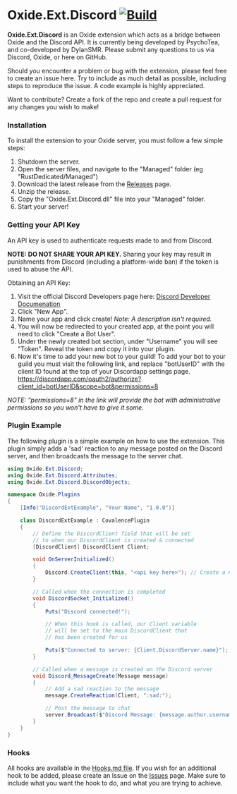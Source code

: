 # Oxide.Ext.Discord [![Build](https://ci.appveyor.com/api/projects/status/github/PsychoTea/Oxide.Ext.Discord?svg=true)](https://ci.appveyor.com/project/PsychoTea/oxide-ext-discord)
**Oxide.Ext.Discord** is an Oxide extension which acts as a bridge between Oxide and the Discord API. It is currently being developed by PsychoTea, and co-developed by DylanSMR. Please submit any questions to us via Discord, Oxide, or here on GitHub.

Should you encounter a problem or bug with the extension, please feel free to create an issue here. Try to include as much detail as possible, including steps to reproduce the issue. A code example is highly appreciated.

Want to contribute? Create a fork of the repo and create a pull request for any changes you wish to make!

### Installation

To install the extension to your Oxide server, you must follow a few simple steps:
1) Shutdown the server.
2) Open the server files, and navigate to the "Managed" folder (eg "RustDedicated/Managed")
3) Download the latest release from the [Releases](https://github.com/PsychoTea/Oxide.Ext.Discord/releases) page.
4) Unzip the release.
5) Copy the "Oxide.Ext.Discord.dll" file into your "Managed" folder.
6) Start your server!

### Getting your API Key
An API key is used to authenticate requests made to and from Discord.

**NOTE: DO NOT SHARE YOUR API KEY.** Sharing your key may result in punishments from Discord (including a platform-wide ban) if the token is used to abuse the API.

Obtaining an API Key:
1) Visit the official Discord Developers page here: [Discord Developer Documenation](https://discordapp.com/developers/applications/me)
2) Click "New App".
3) Name your app and click create! *Note: A description isn't required.*
4) You will now be redirected to your created app, at the point you will need to click "Create a Bot User".
5) Under the newly created bot section, under "Username" you will see "Token". Reveal the token and copy it into your plugin.
6) Now it's time to add your new bot to your guild! To add your bot to your guild you must visit the following link, and replace "botUserID" with the client ID found at the top of your Discordapp settings page.
https://discordapp.com/oauth2/authorize?client_id=botUserID&scope=bot&permissions=8 

*NOTE: "permissions=8" in the link will provide the bot with administrative permissions so you won't have to give it some.*

### Plugin Example

The following plugin is a simple example on how to use the extension.
This plugin simply adds a 'sad' reaction to any message posted on the Discord server, and then broadcasts the message to the server chat.

```csharp
using Oxide.Ext.Discord;
using Oxide.Ext.Discord.Attributes;
using Oxide.Ext.Discord.DiscordObjects;

namespace Oxide.Plugins
{
    [Info("DiscordExtExample", "Your Name", "1.0.0")]

    class DiscordExtExample : CovalencePlugin
    {
        // Define the DiscordClient field that will be set
        // to when our DiscordClient is created & connected
        [DiscordClient] DiscordClient Client;

        void OnServerInitialized()
        {
            Discord.CreateClient(this, "<api key here>"); // Create a new DiscordClient
        }

        // Called when the connection is completed
        void DiscordSocket_Initialized()
        {
            Puts("Discord connected!");

            // When this hook is called, our Client variable
            // will be set to the main DiscordClient that
            // has been created for us

            Puts($"Connected to server: {Client.DiscordServer.name}");
        }

        // Called when a message is created on the Discord server
        void Discord_MessageCreate(Message message)
        {
            // Add a sad reaction to the message
            message.CreateReaction(Client, ":sad:");

            // Post the message to chat
            server.Broadcast($"Discord Message: {message.author.username} - {message.content}");
        }
    }
}
```

### Hooks
All hooks are available in the [Hooks.md file](Hooks.md).
If you wish for an additional hook to be added, please create an Issue on the [Issues](https://github.com/PsychoTea/Oxide.Ext.Discord/issues) page. Make sure to include what you want the hook to do, and what you are trying to achieve.